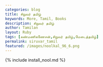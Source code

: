 ```yaml
---  
categories: blog  
title: சிறுவர் தமிழ்
keywords: More, Tamil, Books  
description: சிறுவர் தமிழ்
author: Tamilan  
layout: Ruby  
tags: [கண்மணிகணேசன்,சிறுவர் தமிழ்,மேடைத்தமிழ்]
permalink: siruvar_tamil  
featured: /images/noolkal_96_6.png  
---  
```

{% include install_nool.md %} 

